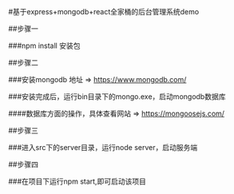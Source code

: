 #基于express+mongodb+react全家桶的后台管理系统demo

##步骤一

###npm install 安装包

##步骤二

###安装mongodb 地址 => https://www.mongodb.com/

###安装完成后，运行bin目录下的mongo.exe，启动mongodb数据库

####数据库方面的操作，具体查看网站 => https://mongoosejs.com/

##步骤三

###进入src下的server目录，运行node server，启动服务端

##步骤四

###在项目下运行npm start,即可启动该项目
